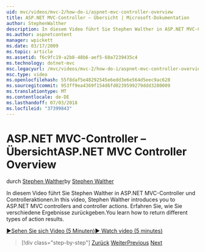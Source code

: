 ```yaml
---
uid: mvc/videos/mvc-2/how-do-i/aspnet-mvc-controller-overview
title: ASP.NET MVC-Controller – Übersicht | Microsoft-Dokumentation
author: StephenWalther
description: In diesem Video führt Sie Stephen Walther in ASP.NET MVC-Controller und Controlleraktionen. Erfahren Sie, wie Sie verschiedene Ergebnisse zurückgeben.
ms.author: aspnetcontent
manager: wpickett
ms.date: 03/17/2009
ms.topic: article
ms.assetid: f6c9fc19-a2b8-48b6-aef5-68a7239435c4
ms.technology: dotnet-mvc
msc.legacyurl: /mvc/videos/mvc-2/how-do-i/aspnet-mvc-controller-overview
msc.type: video
ms.openlocfilehash: 55f8daf5e48292545e6edd3e6e564d5eec9ac628
ms.sourcegitcommit: 953ff9ea4369f154d6fd0239599279ddd3280009
ms.translationtype: MT
ms.contentlocale: de-DE
ms.lasthandoff: 07/03/2018
ms.locfileid: "37399843"
---
```

<a name="aspnet-mvc-controller-overview"></a><span data-ttu-id="9d5b5-104">ASP.NET MVC-Controller – Übersicht</span><span class="sxs-lookup"><span data-stu-id="9d5b5-104">ASP.NET MVC Controller Overview</span></span>
====================
<span data-ttu-id="9d5b5-105">durch [Stephen Walther](https://github.com/StephenWalther)</span><span class="sxs-lookup"><span data-stu-id="9d5b5-105">by [Stephen Walther](https://github.com/StephenWalther)</span></span>

<span data-ttu-id="9d5b5-106">In diesem Video führt Sie Stephen Walther in ASP.NET MVC-Controller und Controlleraktionen.</span><span class="sxs-lookup"><span data-stu-id="9d5b5-106">In this video, Stephen Walther introduces you to ASP.NET MVC controllers and controller actions.</span></span> <span data-ttu-id="9d5b5-107">Erfahren Sie, wie Sie verschiedene Ergebnisse zurückgeben.</span><span class="sxs-lookup"><span data-stu-id="9d5b5-107">You learn how to return different types of action results.</span></span>

[<span data-ttu-id="9d5b5-108">&#9654;Sehen Sie sich Video (5 Minuten)</span><span class="sxs-lookup"><span data-stu-id="9d5b5-108">&#9654; Watch video (5 minutes)</span></span>](https://channel9.msdn.com/Blogs/ASP-NET-Site-Videos/aspnet-mvc-controller-overview)

> [!div class="step-by-step"]
> <span data-ttu-id="9d5b5-109">[Zurück](understanding-models-views-and-controllers.md)
> [Weiter](understanding-controllers-controller-actions-and-action-results.md)</span><span class="sxs-lookup"><span data-stu-id="9d5b5-109">[Previous](understanding-models-views-and-controllers.md)
[Next](understanding-controllers-controller-actions-and-action-results.md)</span></span>
